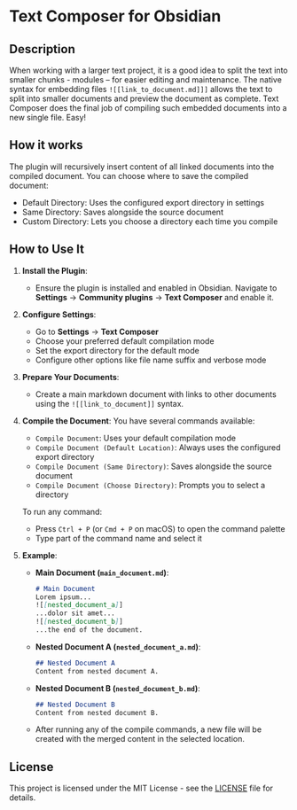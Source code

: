 # Text Composer for Obsidian

## Description
When working with a larger text project, it is a good idea to split the text into smaller chunks - modules – for easier editing and maintenance. The native syntax for embedding files `![[link_to_document.md]]]` allows the text to split into smaller documents and preview the document as complete.
Text Composer does the final job of compiling such embedded documents into a new single file. Easy!


## How it works
The plugin will recursively insert content of all linked documents into the compiled document.
You can choose where to save the compiled document:
- Default Directory: Uses the configured export directory in settings
- Same Directory: Saves alongside the source document
- Custom Directory: Lets you choose a directory each time you compile

## How to Use It
1. **Install the Plugin**:
   - Ensure the plugin is installed and enabled in Obsidian. Navigate to **Settings** → **Community plugins** → **Text Composer** and enable it.

2. **Configure Settings**:
   - Go to **Settings** → **Text Composer**
   - Choose your preferred default compilation mode
   - Set the export directory for the default mode
   - Configure other options like file name suffix and verbose mode

3. **Prepare Your Documents**:
   - Create a main markdown document with links to other documents using the `![[link_to_document]]` syntax.

4. **Compile the Document**:
   You have several commands available:
   - `Compile Document`: Uses your default compilation mode
   - `Compile Document (Default Location)`: Always uses the configured export directory
   - `Compile Document (Same Directory)`: Saves alongside the source document
   - `Compile Document (Choose Directory)`: Prompts you to select a directory

   To run any command:
   - Press `Ctrl + P` (or `Cmd + P` on macOS) to open the command palette
   - Type part of the command name and select it

5. **Example**:
   - **Main Document (`main_document.md`)**:
     ```markdown
     # Main Document
     Lorem ipsum...
     ![[nested_document_a]]
     ...dolor sit amet...
     ![[nested_document_b]]
     ...the end of the document.
     ```
   - **Nested Document A (`nested_document_a.md`)**:
     ```markdown
     ## Nested Document A
     Content from nested document A.
     ```
   - **Nested Document B (`nested_document_b.md`)**:
     ```markdown
     ## Nested Document B
     Content from nested document B.
     ```

   - After running any of the compile commands, a new file will be created with the merged content in the selected location.


## License
This project is licensed under the MIT License - see the [LICENSE](LICENSE) file for details.
